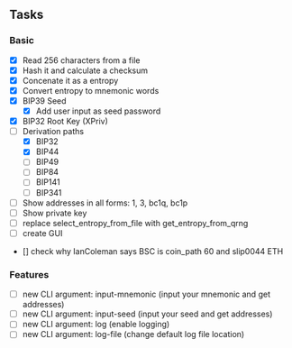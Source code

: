 ## Tasks

### Basic 

- [x] Read 256 characters from a file
- [x] Hash it and calculate a checksum
- [x] Concenate it as a entropy
- [x] Convert entropy to mnemonic words
- [x] BIP39 Seed
    - [x] Add user input as seed password
- [x] BIP32 Root Key (XPriv)
- [ ] Derivation paths
    - [x] BIP32
    - [x] BIP44
    - [ ] BIP49
    - [ ] BIP84
    - [ ] BIP141
    - [ ] BIP341
- [ ] Show addresses in all forms: 1, 3, bc1q, bc1p
- [ ] Show private key
- [ ] replace select_entropy_from_file with get_entropy_from_qrng
- [ ] create GUI
- [] check why IanColeman says BSC is coin_path 60 and slip0044 ETH


### Features

- [ ] new CLI argument: input-mnemonic (input your mnemonic and get addresses)
- [ ] new CLI argument: input-seed (input your seed and get addresses)
- [ ] new CLI argument: log (enable logging)
- [ ] new CLI argument: log-file (change default log file location)